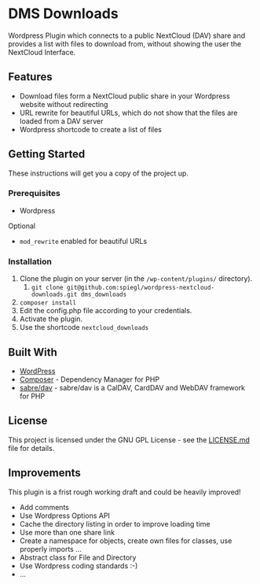 
# DMS Downloads

Wordpress Plugin which connects to a public NextCloud (DAV) share and provides a list with files to download from, without showing the user the NextCloud Interface.

## Features

* Download files form a NextCloud public share in your Wordpress website without redirecting
* URL rewrite for beautiful URLs, which do not show that the files are loaded from a DAV server
* Wordpress shortcode to create a list of files

## Getting Started

These instructions will get you a copy of the project up.

### Prerequisites

* Wordpress

Optional

* `mod_rewrite` enabled for beautiful URLs

### Installation

1. Clone the plugin on your server (in the `/wp-content/plugins/` directory).
   1. `git clone git@github.com:spiegl/wordpress-nextcloud-downloads.git dms_downloads`
2. `composer install`
3. Edit the config.php file according to your credentials.
4. Activate the plugin.
5. Use the shortcode `nextcloud_downloads`

## Built With

* [WordPress](https://github.com/WordPress/WordPress)
* [Composer](https://github.com/composer/composer) - Dependency Manager for PHP
* [sabre/dav](http://sabre.io) - sabre/dav is a CalDAV, CardDAV and WebDAV framework for PHP

## License

This project is licensed under the GNU GPL License - see the [LICENSE.md](LICENSE.md) file for details.

## Improvements

This plugin is a frist rough working draft and could be heavily improved!

* Add comments
* Use Wordpress Options API
* Cache the directory listing in order to improve loading time
* Use more than one share link
* Create a namespace for objects, create own files for classes, use properly imports ...
* Abstract class for File and Directory
* Use Wordpress coding standards :-)
* ...
